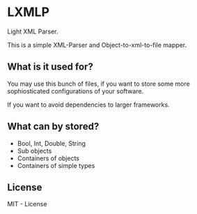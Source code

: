 # LXMLP
Light XML Parser.

This is a simple XML-Parser and Object-to-xml-to-file mapper.

## What is it used for?
You may use this bunch of files, if you want to store some more sophiosticated configurations of your software.

If you want to avoid dependencies to larger frameworks.

## What can by stored?
- Bool, Int, Double, String
- Sub objects
- Containers of objects
- Containers of simple types

## License
MIT - License

